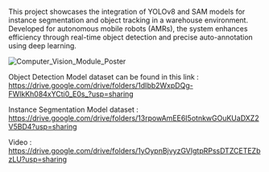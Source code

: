 This project showcases the integration of YOLOv8 and SAM models for instance segmentation and object tracking in a warehouse environment. Developed for autonomous mobile robots (AMRs), the system enhances efficiency through real-time object detection and precise auto-annotation using deep learning.

![Computer_Vision_Module_Poster](https://github.com/user-attachments/assets/97b4e7c7-9976-43d2-94c4-ca206f818a19)

Object Detection Model dataset can be found in this link : 
https://drive.google.com/drive/folders/1dIbb2WxpDQg-FWlkKh084xYCti0_E0s_?usp=sharing

Instance Segmentation Model dataset : 
https://drive.google.com/drive/folders/13rpowAmEE6I5otnkwGOuKUaDXZ2V5BD4?usp=sharing

Video : 
https://drive.google.com/drive/folders/1yOypnBjvyzGVIgtpRPssDTZCETEZbzLU?usp=sharing
